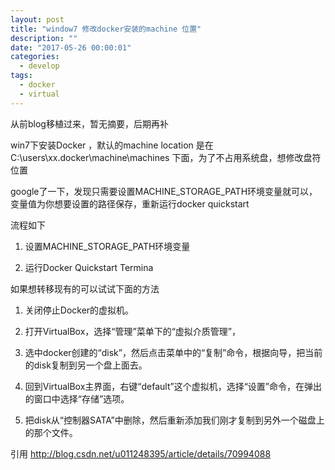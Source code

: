 ```yaml
---
layout: post
title: "window7 修改docker安装的machine 位置"
description: ""
date: "2017-05-26 00:00:01"
categories:
  - develop
tags:
  - docker
  - virtual
---
```

从前blog移植过来，暂无摘要，后期再补
<!-- more -->  



win7下安装Docker ，默认的machine location 是在C:\users\xx\.docker\machine\machines 下面，为了不占用系统盘，想修改盘符位置


google了一下，发现只需要设置MACHINE_STORAGE_PATH环境变量就可以，变量值为你想要设置的路径保存，重新运行docker quickstart


流程如下

1. 设置MACHINE_STORAGE_PATH环境变量

2. 运行Docker Quickstart Termina

如果想转移现有的可以试试下面的方法

1. 关闭停止Docker的虚拟机。

2. 打开VirtualBox，选择“管理”菜单下的“虚拟介质管理”，

3. 选中docker创建的“disk”，然后点击菜单中的“复制”命令，根据向导，把当前的disk复制到另一个盘上面去。

4. 回到VirtualBox主界面，右键“default”这个虚拟机，选择“设置”命令，在弹出的窗口中选择“存储”选项。

5. 把disk从“控制器SATA”中删除，然后重新添加我们刚才复制到另外一个磁盘上的那个文件。


引用
http://blog.csdn.net/u011248395/article/details/70994088